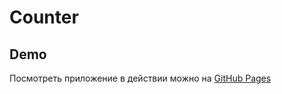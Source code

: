 # Counter


## Demo

Посмотреть приложение в действии можно на [GitHub Pages](https://evgeny3322.github.io/counter)

